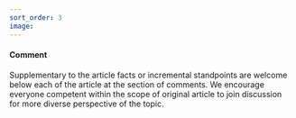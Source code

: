 ```yaml
---
sort_order: 3
image:
---
```


#### Comment

Supplementary to the article facts or incremental standpoints are welcome below each of the article at the section of comments. We encourage everyone competent within the scope of original article to join discussion for more diverse perspective of the topic. 